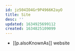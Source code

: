 ```yaml
---
id: jz504IO4Gr9P4966K2ayO
title: Site
desc: ''
updated: 1634925699112
created: 1634825109099
---
```


- [[p.alsoKnownAs]] website

